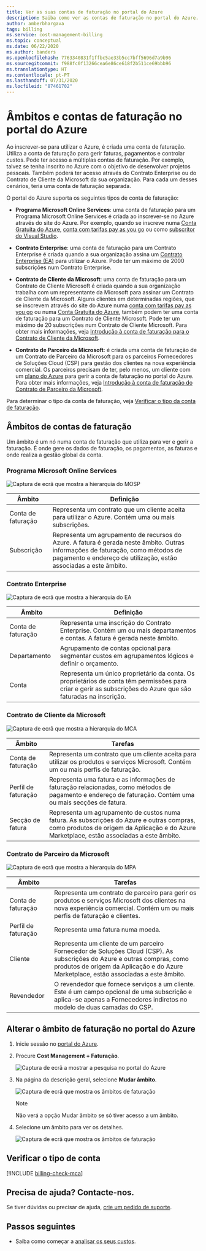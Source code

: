 ```yaml
---
title: Ver as suas contas de faturação no portal do Azure
description: Saiba como ver as contas de faturação no portal do Azure. Veja as informações de âmbito relativas ao Contrato Enterprise, ao Contrato de Cliente da Microsoft e ao Contrato de Parceiro da Microsoft.
author: amberbhargava
tags: billing
ms.service: cost-management-billing
ms.topic: conceptual
ms.date: 06/22/2020
ms.author: banders
ms.openlocfilehash: 7763340831f1ffbc5ae33b5cc7bff5696d7a9b96
ms.sourcegitcommit: f988fc0f13266cea6e86ce618f2b511ce69bbb96
ms.translationtype: HT
ms.contentlocale: pt-PT
ms.lasthandoff: 07/31/2020
ms.locfileid: "87461702"
---
```

# <a name="billing-accounts-and-scopes-in-the-azure-portal"></a>Âmbitos e contas de faturação no portal do Azure

Ao inscrever-se para utilizar o Azure, é criada uma conta de faturação. Utiliza a conta de faturação para gerir faturas, pagamentos e controlar custos. Pode ter acesso a múltiplas contas de faturação. Por exemplo, talvez se tenha inscrito no Azure com o objetivo de desenvolver projetos pessoais. Também poderá ter acesso através do Contrato Enterprise ou do Contrato de Cliente da Microsoft da sua organização. Para cada um desses cenários, teria uma conta de faturação separada.

O portal do Azure suporta os seguintes tipos de conta de faturação:

- **Programa Microsoft Online Services**: uma conta de faturação para um Programa Microsoft Online Services é criada ao inscrever-se no Azure através do site do Azure. Por exemplo, quando se inscreve numa [Conta Gratuita do Azure](https://azure.microsoft.com/offers/ms-azr-0044p/), [conta com tarifas pay as you go](https://azure.microsoft.com/offers/ms-azr-0003p/) ou como [subscritor do Visual Studio](https://azure.microsoft.com/pricing/member-offers/credit-for-visual-studio-subscribers/).

- **Contrato Enterprise**: uma conta de faturação para um Contrato Enterprise é criada quando a sua organização assina um [Contrato Enterprise (EA)](https://azure.microsoft.com/pricing/enterprise-agreement/) para utilizar o Azure. Pode ter um máximo de 2000 subscrições num Contrato Enterprise.

- **Contrato de Cliente da Microsoft**: uma conta de faturação para um Contrato de Cliente Microsoft é criada quando a sua organização trabalha com um representante da Microsoft para assinar um Contrato de Cliente da Microsoft. Alguns clientes em determinadas regiões, que se inscrevem através do site do Azure numa [conta com tarifas pay as you go](https://azure.microsoft.com/offers/ms-azr-0003p/) ou numa [Conta Gratuita do Azure](https://azure.microsoft.com/offers/ms-azr-0044p/), também podem ter uma conta de faturação para um Contrato de Cliente Microsoft. Pode ter um máximo de 20 subscrições num Contrato de Cliente Microsoft. Para obter mais informações, veja [Introdução à conta de faturação para o Contrato de Cliente da Microsoft](../understand/mca-overview.md).

- **Contrato de Parceiro da Microsoft**: é criada uma conta de faturação de um Contrato de Parceiro da Microsoft para os parceiros Fornecedores de Soluções Cloud (CSP) para gestão dos clientes na nova experiência comercial. Os parceiros precisam de ter, pelo menos, um cliente com um [plano do Azure](https://docs.microsoft.com/partner-center/purchase-azure-plan) para gerir a conta de faturação no portal do Azure. Para obter mais informações, veja [Introdução à conta de faturação do Contrato de Parceiro da Microsoft](../understand/mpa-overview.md).

Para determinar o tipo da conta de faturação, veja [Verificar o tipo da conta de faturação](#check-the-type-of-your-account).

## <a name="scopes-for-billing-accounts"></a>Âmbitos de contas de faturação
Um âmbito é um nó numa conta de faturação que utiliza para ver e gerir a faturação. É onde gere os dados de faturação, os pagamentos, as faturas e onde realiza a gestão global da conta.

### <a name="microsoft-online-services-program"></a>Programa Microsoft Online Services

![Captura de ecrã que mostra a hierarquia do MOSP](./media/view-all-accounts/mosp-hierarchy.png)

|Âmbito  |Definição  |
|---------|---------|
|Conta de faturação     | Representa um contrato que um cliente aceita para utilizar o Azure. Contém uma ou mais subscrições.  |
|Subscrição     |  Representa um agrupamento de recursos do Azure. A fatura é gerada neste âmbito. Outras informações de faturação, como métodos de pagamento e endereço de utilização, estão associadas a este âmbito.|

### <a name="enterprise-agreement"></a>Contrato Enterprise

![Captura de ecrã que mostra a hierarquia do EA](./media/view-all-accounts/ea-hierarchy.png)

|Âmbito  |Definição  |
|---------|---------|
|Conta de faturação    | Representa uma inscrição do Contrato Enterprise. Contém um ou mais departamentos e contas. A fatura é gerada neste âmbito. |
|Departamento     |  Agrupamento de contas opcional para segmentar custos em agrupamentos lógicos e definir o orçamento.     |
|Conta     |  Representa um único proprietário da conta. Os proprietários de conta têm permissões para criar e gerir as subscrições do Azure que são faturadas na inscrição. |

### <a name="microsoft-customer-agreement"></a>Contrato de Cliente da Microsoft

![Captura de ecrã que mostra a hierarquia do MCA](./media/view-all-accounts/mca-hierarchy.png)

|Âmbito  |Tarefas  |
|---------|---------|
|Conta de faturação     |   Representa um contrato que um cliente aceita para utilizar os produtos e serviços Microsoft. Contém um ou mais perfis de faturação. |
|Perfil de faturação     |   Representa uma fatura e as informações de faturação relacionadas, como métodos de pagamento e endereço de faturação. Contém uma ou mais secções de fatura. |
|Secção de fatura     |   Representa um agrupamento de custos numa fatura. As subscrições do Azure e outras compras, como produtos de origem da Aplicação e do Azure Marketplace, estão associadas a este âmbito.    |

### <a name="microsoft-partner-agreement"></a>Contrato de Parceiro da Microsoft

![Captura de ecrã que mostra a hierarquia do MPA](./media/view-all-accounts/mpa-hierarchy.png)

|Âmbito  |Tarefas  |
|---------|---------|
|Conta de faturação     |   Representa um contrato de parceiro para gerir os produtos e serviços Microsoft dos clientes na nova experiência comercial. Contém um ou mais perfis de faturação e clientes.   |
|Perfil de faturação     |   Representa uma fatura numa moeda.     |
|Cliente    |   Representa um cliente de um parceiro Fornecedor de Soluções Cloud (CSP).  As subscrições do Azure e outras compras, como produtos de origem da Aplicação e do Azure Marketplace, estão associadas a este âmbito.  |
|Revendedor    |   O revendedor que fornece serviços a um cliente. Este é um campo opcional de uma subscrição e aplica-se apenas a Fornecedores indiretos no modelo de duas camadas do CSP.     |

## <a name="switch-billing-scope-in-the-azure-portal"></a>Alterar o âmbito de faturação no portal do Azure

1. Inicie sessão no [portal do Azure](https://portal.azure.com).

2. Procure **Cost Management + Faturação**.

   ![Captura de ecrã a mostrar a pesquisa no portal do Azure](./media/view-all-accounts/billing-search-cost-management-billing.png)

3. Na página da descrição geral, selecione **Mudar âmbito**.

   ![Captura de ecrã que mostra os âmbitos de faturação](./media/view-all-accounts/overview-select-scopes.png)

   > [!Note]
    >
    > Não verá a opção Mudar âmbito se só tiver acesso a um âmbito.

4. Selecione um âmbito para ver os detalhes.

   ![Captura de ecrã que mostra os âmbitos de faturação](./media/view-all-accounts/list-of-scopes.png)

## <a name="check-the-type-of-your-account"></a>Verificar o tipo de conta
[!INCLUDE [billing-check-mca](../../../includes/billing-check-account-type.md)]

## <a name="need-help-contact-us"></a>Precisa de ajuda? Contacte-nos.

Se tiver dúvidas ou precisar de ajuda, [crie um pedido de suporte](https://go.microsoft.com/fwlink/?linkid=2083458).

## <a name="next-steps"></a>Passos seguintes
- Saiba como começar a [analisar os seus custos](../costs/quick-acm-cost-analysis.md).
